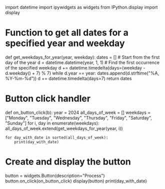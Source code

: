 import datetime
import ipywidgets as widgets
from IPython.display import display

# Function to get all dates for a specified year and weekday
def get_weekdays_for_year(year, weekday):
    dates = []
    # Start from the first day of the year
    d = datetime.datetime(year, 1, 1)
    # Find the first occurrence of the specified weekday
    d += datetime.timedelta(days=(weekday - d.weekday() + 7) % 7)
    while d.year == year:
        dates.append(d.strftime("%A, %Y-%m-%d"))
        d += datetime.timedelta(days=7)
    return dates

# Button click handler
def on_button_click(b):
    year = 2024
    all_days_of_week = []
    weekdays = ["Monday", "Tuesday", "Wednesday", "Thursday", "Friday", "Saturday", "Sunday"]
    for i, day in enumerate(weekdays):
        all_days_of_week.extend(get_weekdays_for_year(year, i))

    for day_with_date in sorted(all_days_of_week):
        print(day_with_date)
    
# Create and display the button
button = widgets.Button(description="Process")
button.on_click(on_button_click)
display(button)
    print(day_with_date)
